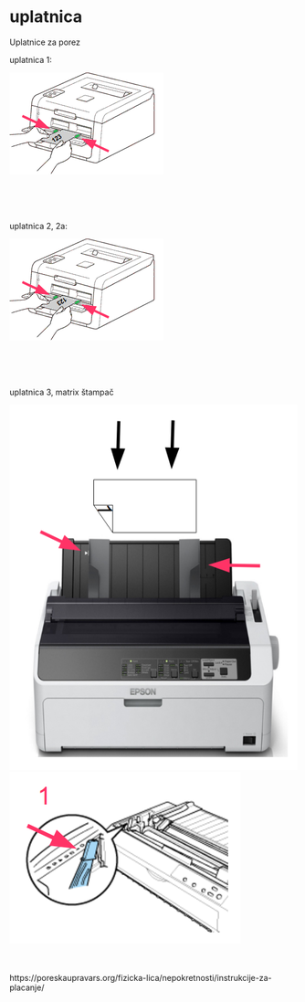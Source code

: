 # uplatnica
Uplatnice za porez





uplatnica 1:

![](uplatnica1.png)

<br />
<br />
<br />

uplatnica 2, 2a:

![](uplatnica2.png)


<br />
<br />
<br />

uplatnica 3, matrix štampač

![](epson.png)
![](epson-paper-thickness-set-to-1.png)


<br />
<br />
https://poreskaupravars.org/fizicka-lica/nepokretnosti/instrukcije-za-placanje/
